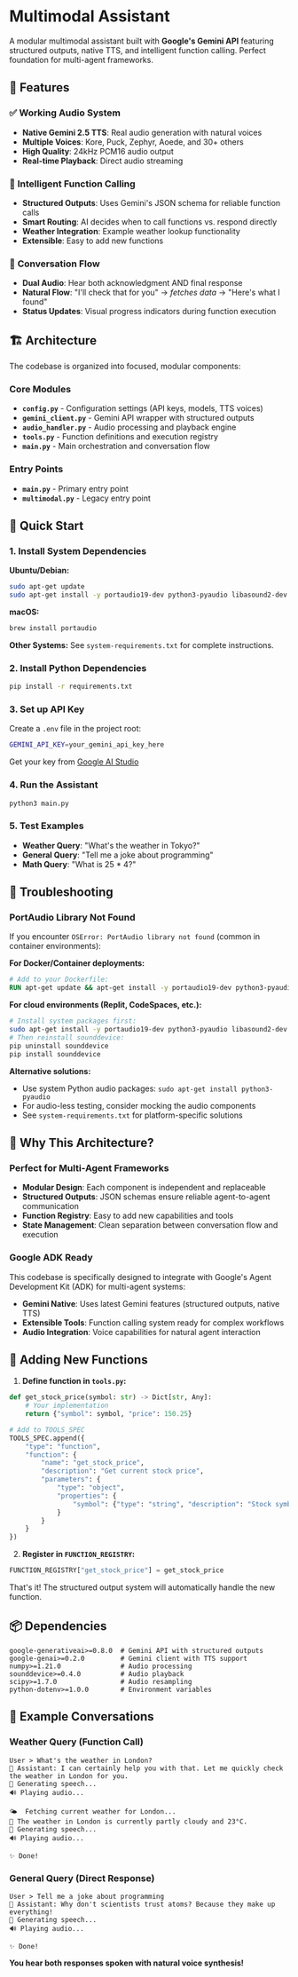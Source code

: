 # Multimodal Assistant

A modular multimodal assistant built with **Google's Gemini API** featuring structured outputs, native TTS, and intelligent function calling. Perfect foundation for multi-agent frameworks.

## 🚀 Features

### ✅ **Working Audio System**
- **Native Gemini 2.5 TTS**: Real audio generation with natural voices
- **Multiple Voices**: Kore, Puck, Zephyr, Aoede, and 30+ others
- **High Quality**: 24kHz PCM16 audio output
- **Real-time Playback**: Direct audio streaming

### 🧠 **Intelligent Function Calling**
- **Structured Outputs**: Uses Gemini's JSON schema for reliable function calls
- **Smart Routing**: AI decides when to call functions vs. respond directly
- **Weather Integration**: Example weather lookup functionality
- **Extensible**: Easy to add new functions

### 🎯 **Conversation Flow**
- **Dual Audio**: Hear both acknowledgment AND final response
- **Natural Flow**: "I'll check that for you" → *fetches data* → "Here's what I found"
- **Status Updates**: Visual progress indicators during function execution

## 🏗️ Architecture

The codebase is organized into focused, modular components:

### **Core Modules**
- **`config.py`** - Configuration settings (API keys, models, TTS voices)
- **`gemini_client.py`** - Gemini API wrapper with structured outputs
- **`audio_handler.py`** - Audio processing and playback engine
- **`tools.py`** - Function definitions and execution registry
- **`main.py`** - Main orchestration and conversation flow

### **Entry Points**
- **`main.py`** - Primary entry point
- **`multimodal.py`** - Legacy entry point

## 🚀 Quick Start

### 1. **Install System Dependencies**
**Ubuntu/Debian:**
```bash
sudo apt-get update
sudo apt-get install -y portaudio19-dev python3-pyaudio libasound2-dev
```

**macOS:**
```bash
brew install portaudio
```

**Other Systems:** See `system-requirements.txt` for complete instructions.

### 2. **Install Python Dependencies**
```bash
pip install -r requirements.txt
```

### 3. **Set up API Key**
Create a `.env` file in the project root:
```bash
GEMINI_API_KEY=your_gemini_api_key_here
```
Get your key from [Google AI Studio](https://aistudio.google.com/app/apikey)

### 4. **Run the Assistant**
```bash
python3 main.py
```

### 5. **Test Examples**
- **Weather Query**: "What's the weather in Tokyo?"
- **General Query**: "Tell me a joke about programming"
- **Math Query**: "What is 25 * 4?"

## 🔧 Troubleshooting

### **PortAudio Library Not Found**
If you encounter `OSError: PortAudio library not found` (common in container environments):

**For Docker/Container deployments:**
```dockerfile
# Add to your Dockerfile:
RUN apt-get update && apt-get install -y portaudio19-dev python3-pyaudio libasound2-dev
```

**For cloud environments (Replit, CodeSpaces, etc.):**
```bash
# Install system packages first:
sudo apt-get install -y portaudio19-dev python3-pyaudio libasound2-dev
# Then reinstall sounddevice:
pip uninstall sounddevice
pip install sounddevice
```

**Alternative solutions:**
- Use system Python audio packages: `sudo apt-get install python3-pyaudio`
- For audio-less testing, consider mocking the audio components
- See `system-requirements.txt` for platform-specific solutions

## 🤖 Why This Architecture?

### **Perfect for Multi-Agent Frameworks**
- **Modular Design**: Each component is independent and replaceable
- **Structured Outputs**: JSON schemas ensure reliable agent-to-agent communication
- **Function Registry**: Easy to add new capabilities and tools
- **State Management**: Clean separation between conversation flow and execution

### **Google ADK Ready**
This codebase is specifically designed to integrate with Google's Agent Development Kit (ADK) for multi-agent systems:
- **Gemini Native**: Uses latest Gemini features (structured outputs, native TTS)
- **Extensible Tools**: Function calling system ready for complex workflows
- **Audio Integration**: Voice capabilities for natural agent interaction

## 🔧 Adding New Functions

1. **Define function in `tools.py`:**
```python
def get_stock_price(symbol: str) -> Dict[str, Any]:
    # Your implementation
    return {"symbol": symbol, "price": 150.25}

# Add to TOOLS_SPEC
TOOLS_SPEC.append({
    "type": "function", 
    "function": {
        "name": "get_stock_price",
        "description": "Get current stock price",
        "parameters": {
            "type": "object",
            "properties": {
                "symbol": {"type": "string", "description": "Stock symbol"}
            }
        }
    }
})
```

2. **Register in `FUNCTION_REGISTRY`:**
```python
FUNCTION_REGISTRY["get_stock_price"] = get_stock_price
```

That's it! The structured output system will automatically handle the new function.

## 📦 Dependencies

```
google-generativeai>=0.8.0  # Gemini API with structured outputs
google-genai>=0.2.0         # Gemini client with TTS support  
numpy>=1.21.0               # Audio processing
sounddevice>=0.4.0          # Audio playback
scipy>=1.7.0                # Audio resampling
python-dotenv>=1.0.0        # Environment variables
```

## 📝 Example Conversations

### **Weather Query (Function Call)**
```
User > What's the weather in London?
🤖 Assistant: I can certainly help you with that. Let me quickly check the weather in London for you.
🎵 Generating speech...
🔊 Playing audio...

🌤️  Fetching current weather for London...
🤖 The weather in London is currently partly cloudy and 23°C.
🎵 Generating speech...
🔊 Playing audio...

✨ Done!
```

### **General Query (Direct Response)**
```
User > Tell me a joke about programming
🤖 Assistant: Why don't scientists trust atoms? Because they make up everything!
🎵 Generating speech...
🔊 Playing audio...

✨ Done!
```

**You hear both responses spoken with natural voice synthesis!** 